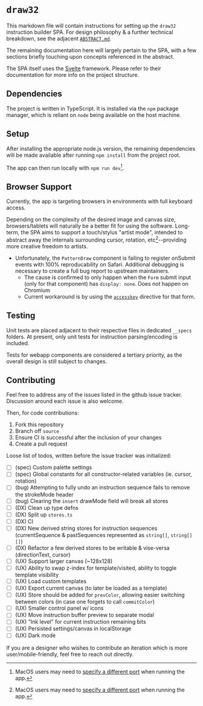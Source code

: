 # `draw32`

This markdown file will contain instructions for setting up the `draw32` instruction builder SPA.
For design philosophy & a further technical breakdown, see the adjacent [`ABSTRACT.md`](./ABSTRACT.md).

The remaining documentation here will largely pertain to the SPA, with a few sections briefly touching upon concepts referenced in the abstract.

The SPA itself uses the [Svelte](https://svelte.dev/docs) framework. Please refer to their documentation for more info on the project structure.

## Dependencies
The project is written in TypeScript. It is installed via the `npm` package manager, which is reliant on `node` being available on the host machine.

## Setup
After installing the appropriate node.js version, the remaining dependencies will be made available after running `npm install` from the project root.

The app can then run locally with `npm run dev`[^1].

[^1]: MacOS users may need to [specify a different port](https://github.com/lukeed/sirv/issues/124) when running the app.

<!-- ## API -->

<!-- ## Usage -->

## Browser Support
Currently, the app is targeting browsers in environments with full keyboard access.

Depending on the complexity of the desired image and canvas size, browsers/tablets will naturally be a better fit for using the software.
Long-term, the SPA aims to support a touch/stylus "artist mode", intended to abstract away the internals surrounding cursor, rotation, etc[^1]--providing more creative freedom to artists.

[^1]: Artist mode specifications are not yet defined. Discussion contributions welcome

- Unfortunately, the `PatternDraw` component is failing to register onSubmit events with 100% reproducability on Safari. Additional debugging is necessary to create a full bug report to upstream maintainers.
  - The cause is confirmed to only happen when the `Form` submit input (only for that component) has `display: none`. Does not happen on Chromium
  - Current workaround is by using the [`accesskey`](https://developer.mozilla.org/en-US/docs/Web/HTML/Global_attributes#attr-accesskey) directive for that form.

## Testing
Unit tests are placed adjacent to their respective files in dedicated `__specs` folders. At present, only unit tests for instruction parsing/encoding is included.

Tests for webapp components are considered a tertiary priority, as the overall design is still subject to changes.

## Contributing
Feel free to address any of the issues listed in the github issue tracker. Discussion around each issue is also welcome.

Then, for code contributions:
1. Fork this repository
2. Branch off `source`
3. Ensure CI is successful after the inclusion of your changes
4. Create a pull request

Loose list of todos, written before the issue tracker was initialized:
- [ ] (spec) Custom palette settings
- [ ] (spec) Global constants for all constructor-related variables (ie. cursor, rotation)
- [ ] (bug) Attempting to fully undo an instruction sequence fails to remove the strokeMode header
- [ ] (bug) Clearing the `insert` drawMode field will break all stores
- [ ] (DX) Clean up type defns
- [ ] (DX) Split up `stores.ts`
- [ ] (DX) CI
- [ ] (DX) New derived string stores for instruction sequences (currentSequence & pastSequences represented as `string[]`, `string[][]`)
- [ ] (DX) Refactor a few derived stores to be writable & vise-versa (directionText, cursor)
- [ ] (UX) Support larger canvas (~128x128)
- [ ] (UX) Ability to swap z-index for template/visited, ability to toggle template visibility
- [ ] (UX) Load custom templates
- [ ] (UX) Export current canvas (to later be loaded as a template)
- [ ] (UX) Store should be added for `prevColor`, allowing easier switching between colors (in case one forgets to call `commitColor`)
- [ ] (UX) Smaller control panel w/ icons
- [ ] (UX) Move instruction buffer preview to separate modal
- [ ] (UX) "Ink level" for current instruction remaining bits
- [ ] (UX) Persisted settings/canvas in localStorage
- [ ] (UX) Dark mode

If you are a designer who wishes to contribute an iteration which is more user/mobile-friendly, feel free to reach out directly.
